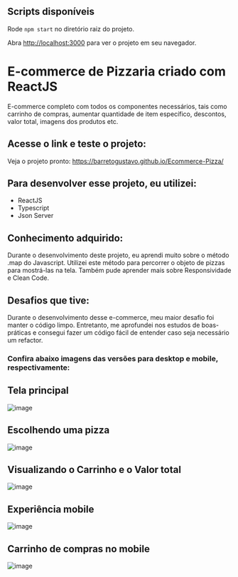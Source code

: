 ## Scripts disponíveis

Rode `npm start` no diretório raiz do projeto.

Abra [http://localhost:3000](http://localhost:3000) para ver o projeto em seu navegador.

# E-commerce de Pizzaria criado com ReactJS
E-commerce completo com todos os componentes necessários, tais como carrinho de compras, aumentar quantidade de item específico, descontos, valor total, imagens dos produtos etc.

## Acesse o link e teste o projeto:

Veja o projeto pronto: https://barretogustavo.github.io/Ecommerce-Pizza/

## Para desenvolver esse projeto, eu utilizei:

- ReactJS
- Typescript
- Json Server

## Conhecimento adquirido:

Durante o desenvolvimento deste projeto, eu aprendi muito sobre o método .map do Javascript. Utilizei este método para percorrer o objeto de pizzas para mostrá-las na tela. Também pude aprender mais sobre Responsividade e Clean Code.

## Desafios que tive:

Durante o desenvolvimento desse e-commerce, meu maior desafio foi manter o código limpo. Entretanto, me aprofundei nos estudos de boas-práticas e consegui fazer um código fácil de entender caso seja necessário um refactor.



### Confira abaixo imagens das versões para desktop e mobile, respectivamente:

## Tela principal

![image](https://user-images.githubusercontent.com/81381789/144499303-2941ceef-a0fc-4ac6-9c9a-b19fda60c7bd.png)

## Escolhendo uma pizza

![image](https://user-images.githubusercontent.com/81381789/144499371-a2d763a5-0993-4515-87fb-4c8260b31b8a.png)

## Visualizando o Carrinho e o Valor total

![image](https://user-images.githubusercontent.com/81381789/144499571-536336a4-4991-429f-93e7-01a0110403e5.png)

## Experiência mobile

![image](https://user-images.githubusercontent.com/81381789/144499644-2a10cbc4-5dc5-4512-9798-edf0f1831dd0.png)

## Carrinho de compras no mobile

![image](https://user-images.githubusercontent.com/81381789/144499743-c1ad9a10-c9e5-47df-bcb3-19690c3403c4.png)
